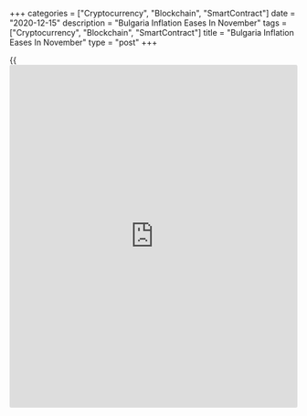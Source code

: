 +++
categories = ["Cryptocurrency", "Blockchain", "SmartContract"]
date = "2020-12-15"
description = "Bulgaria Inflation Eases In November"
tags = ["Cryptocurrency", "Blockchain", "SmartContract"]
title = "Bulgaria Inflation Eases In November"
type = "post"
+++

{{<iframe id="large-banner" src="https://www.bounty.group/#slide=10.0" width="100%" height="600" scrolling="no" style="border: 0px solid rgb(216, 221, 230); border-radius: 3px;">}}

Bulgaria's inflation eased in November, figures from the National
Statistical Institute showed on Tuesday.

The consumer price index rose 0.4 percent year-on-year in November,
after a 0.8 percent increase in October.

Prices of education grew 4.9 percent yearly in November and those of
restaurants and hotels rose 3.5 percent. Prices for food and non-
alcoholic beverages and [health][1] gained by 2.9 percent and 2.0
percent, respectively.

Meanwhile, prices for transportation declined 9.5 percent. Prices for
communication, and recreation and culture fell by 0.2 percent and 0.7
percent, respectively.

On a monthly basis, consumer prices rose 0.1 percent in November, after
a 0.6 percent growth in the previous month.

The EU measure of harmonized index of consumer prices, or HICP, rose 0.3
percent yearly in November and remained unchanged from a month ago.

For comments and feedback [contact](https://www.playgroundfx.com/contact/): editorial@rtt[news](https://www.letsplayfx.com/blog/forex-news-website/).com

[Economic News][2]

 **What parts of the world are seeing the best (and worst) economic
performances lately? Click[here][3] to check out our [Econ Scorecard][3]
and find out! See up-to-the-moment [ranking](https://www.playgroundfx.com/blog/crypto-exchange-ranking/)s for the best and worst
performers in [GDP][4], [unemployment rate][5], [inflation][6] and much
more.**

   1. www.rtt[news](https://www.letsplayfx.com/blog/forex-news-website/).com/Content/Health.aspx
   2. www.rtt[news](https://www.letsplayfx.com/blog/forex-news-website/).com/Content/EconomicNews.aspx
   3. www.rtt[news](https://www.letsplayfx.com/blog/forex-news-website/).com/economic-scorecard/world-rank/retail-sales/highest-performance.aspx
   4. www.rtt[news](https://www.letsplayfx.com/blog/forex-news-website/).com/economic-scorecard/world-rank/GDP/highest-performance.aspx
   5. www.rtt[news](https://www.letsplayfx.com/blog/forex-news-website/).com/economic-scorecard/world-rank/unemployment-rate/lowest-performance.aspx
   6. www.rtt[news](https://www.letsplayfx.com/blog/forex-news-website/).com/economic-scorecard/world-rank/CPI/highest-performance.aspx